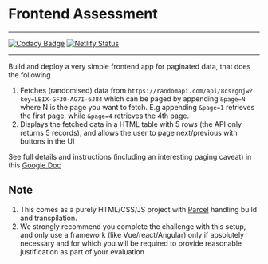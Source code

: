# Frontend Assessment

----

[![Codacy Badge](https://app.codacy.com/project/badge/Grade/d849859b5e7e456a9064a4e08fda2f60)](https://www.codacy.com/gh/bogadeji/frontend-pagination/dashboard?utm_source=github.com&amp;utm_medium=referral&amp;utm_content=bogadeji/frontend-pagination&amp;utm_campaign=Badge_Grade)
[![Netlify Status](https://api.netlify.com/api/v1/badges/51ef48a8-e934-4ba1-bcb9-f8398b581da8/deploy-status)](https://app.netlify.com/sites/frontend-pagination/deploys)

----

Build and deploy a very simple frontend app for paginated data, that does the following

1.  Fetches (randomised) data from `https://randomapi.com/api/8csrgnjw?key=LEIX-GF3O-AG7I-6J84` which can be paged by appending `&page=N` where N is the page you want to fetch. E.g appending `&page=1` retrieves the first page, while `&page=4` retrieves the 4th page.
2.  Displays the fetched data in a HTML table with 5 rows (the API only returns 5 records), and allows the user to page next/previous with buttons in the UI

See full details and instructions (including an interesting paging caveat) in this [Google Doc](https://docs.google.com/document/d/1hGXXPykXqO6b9Z2pm55-2T83AIA39cQ3FQxtbGkoR5Y)

## Note

1.  This comes as a purely HTML/CSS/JS project with [Parcel](https://parceljs.org/docs/) handling build and transpilation. 
2.  We strongly recommend you complete the challenge with this setup, and only use a framework (like Vue/react/Angular) only if absolutely necessary and for which you will be required to provide reasonable justification as part of your evaluation